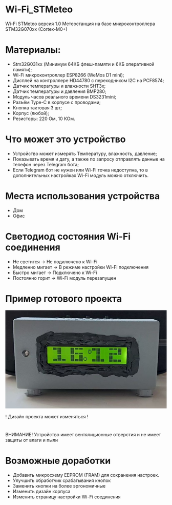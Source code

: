 # Wi-Fi_STMeteo
Wi-Fi STMeteo версия 1.0
  Метеостанция на базе микроконтроллера STM32G070xx (Cortex-M0+)
# Материалы:
  - Stm32G031xx (Минимум 64КБ флеш-памяти и 6КБ оперативной памяти);
  - Wi-Fi микроконтроллер ESP8266 (WeMos D1 mini);
  - Дисплей на контроллере HD44780 с переходником I2C на PCF8574;
  - Датчик температуры и влажности SHT3x;
  - Датчик температуры и давления BMP280;
  - Модуль часов реального времени DS3231mini;
  - Разъём Type-C в корпусе с проводами;
  - Кнопка тактовая 3 шт;
  - Корпус (любой);
  - Резисторы: 220 Ом, 10 КОм.
# Что может это устройство
  - Устройство может измерять Температуру, влажность, давление;
  - Показывать время и дату, а также по запросу отправлять данные на телефон через Telegram бота;
  - Если Telegram бот не нужен или Wi-Fi точка недоступна, то в дополнительных настройках Wi-Fi модуль можно отключить.
# Места использования устройства
  - Дом
  - Офис
# Светодиод состояния Wi-Fi соединения
  - Не светится     -> Не подключено к Wi-Fi
  - Медленно мигает -> В режиме настройки Wi-Fi подключения
  - Быстро мигает   -> Подключено к Wi-Fi
  - Постоянно горит -> Wi-Fi модуль перезапущен
# Пример готового проекта
![Sample by Morshu8800 ](https://github.com/Morshu8800/Wi-Fi_STMeteo/blob/main/Docs/Sample.jpg)

! Дизайн проекта может изменяться !
#
ВНИМАНИЕ! Устройство имеет вентялиционные отверстия и не имеет защиты от влаги и пыли
#

# Возможные доработки
  - Добавить микросхему EEPROM (FRAM) для сохранения настроек.
  - Улучшить обработчик срабатывания кнопок
  - Заменить кнопки на более эргономичные
  - Изменить дизайн корпуса
  - Изменить страницу настройки Wi-Fi соединения
